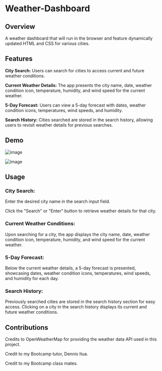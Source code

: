 # Weather-Dashboard

## Overview

A weather dashboard that will run in the browser and feature dynamically updated HTML and CSS for various cities.

## Features

**City Search:** Users can search for cities to access current and future weather conditions.

**Current Weather Details:** The app presents the city name, date, weather condition icon, temperature, humidity, and wind speed for the current weather.

**5-Day Forecast:** Users can view a 5-day forecast with dates, weather condition icons, temperatures, wind speeds, and humidity.

**Search History:** Cities searched are stored in the search history, allowing users to revisit weather details for previous searches.

## Demo


![image](https://github.com/CoralDarling/Weather-Dashboard/assets/109124878/3743ce94-f038-49d1-8d50-39b9dd7ae532)


![image](https://github.com/CoralDarling/Weather-Dashboard/assets/109124878/8f303969-2899-4c22-89a4-b0576db5a299)


## Usage

### City Search:

Enter the desired city name in the search input field.

Click the "Search" or "Enter" button to retrieve weather details for that city.


### Current Weather Conditions:

Upon searching for a city, the app displays the city name, date, weather condition icon, temperature, humidity, and wind speed for the current weather.


### 5-Day Forecast:

Below the current weather details, a 5-day forecast is presented, showcasing dates, weather condition icons, temperatures, wind speeds, and humidity for each day.


### Search History:

Previously searched cities are stored in the search history section for easy access. Clicking on a city in the search history displays its current and future weather conditions.

## Contributions

Credits to OpenWeatherMap for providing the weather data API used in this project.

Credit to my Bootcamp tutor, Dennis Itua. 

Credit to my Bootcamp class mates.

